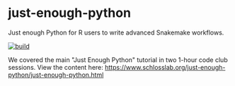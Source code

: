 # just-enough-python

Just enough Python for R users to write advanced Snakemake workflows.

[![build](https://github.com/SchlossLab/just-enough-python/actions/workflows/build.yml/badge.svg)](https://github.com/SchlossLab/just-enough-python/actions/workflows/build.yml)

We covered the main "Just Enough Python" tutorial in two 1-hour code club sessions. View the content here: <https://www.schlosslab.org/just-enough-python/just-enough-python.html>
